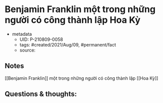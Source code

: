 # Benjamin Franklin một trong những người có công thành lập Hoa Kỳ

- metadata
	- UID: P-210809-0058
	- tags: #created/2021/Aug/09, #permanent/fact 
	- source: 

## Notes
[[Benjamin Franklin]] một trong những người có công thành lập [[Hoa Kỳ]]

## Questions & thoughts:
